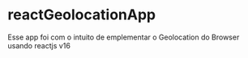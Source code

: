 # reactGeolocationApp
Esse app foi com o intuito de emplementar o Geolocation do Browser usando reactjs v16
